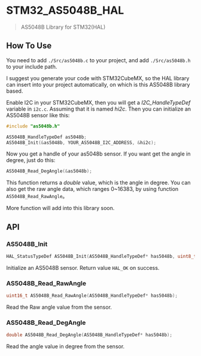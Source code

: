 # STM32_AS5048B_HAL
> AS5048B Library for STM32(HAL)

## How To Use

You need to add `./Src/as5048b.c` to your project, and add `./Src/as5048b.h` to your include path.

I suggest you generate your code with STM32CubeMX, so the HAL library can insert into your project automatically, on which is this AS5048B library based.

Enable I2C in your STM32CubeMX, then you will get a *I2C_HandleTypeDef* variable in `i2c.c`. Assuming that it is named *hi2c*. Then you can initialize an AS5048B sensor like this:

```C
#include "as5048b.h"

AS5048B_HandleTypeDef as5048b;
AS5048B_Init(&as5048b, YOUR_AS5048B_I2C_ADDRESS, &hi2c);
```

Now you get a handle of your as5048b sensor. If you want get the angle in degree, just do this:

```C
AS5048B_Read_DegAngle(&as5048b);
```

This function returns a *double* value, which is the angle in degree. You can also get the raw angle data, which ranges 0~16383, by using function `AS5048B_Read_RawAngle`。

More function will add into this library soon.

## API

### AS5048B_Init

```C
HAL_StatusTypeDef AS5048B_Init(AS5048B_HandleTypeDef* has5048b, uint8_t ADDRESS, I2C_HandleTypeDef* I2C_Handle);
```

Initialize an AS5048B sensor. Return value `HAL_OK` on success.

### AS5048B_Read_RawAngle

```C
uint16_t AS5048B_Read_RawAngle(AS5048B_HandleTypeDef* has5048b);
```

Read the Raw angle value from the sensor.

### AS5048B_Read_DegAngle

```C
double AS5048B_Read_DegAngle(AS5048B_HandleTypeDef* has5048b);
```

Read the angle value in degree from the sensor.